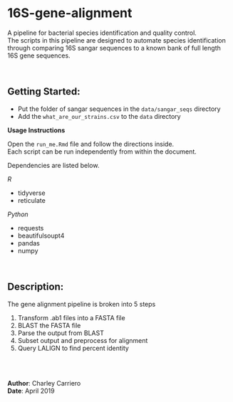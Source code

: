 # 16S-gene-alignment
A pipeline for bacterial species identification and quality control. <br/>
The scripts in this pipeline are designed to automate species identification through comparing 16S sangar sequences to a known bank of full length 16S gene sequences. 


<br/>


## Getting Started:


* Put the folder of sangar sequences in the `data/sangar_seqs` directory 
* Add the `what_are_our_strains.csv` to the `data` directory 



**Usage Instructions**

Open the `run_me.Rmd` file and follow the directions inside. <br/>
Each script can be run independently from within the document. 

Dependencies are listed below.

*R*

* tidyverse
* reticulate

*Python*

* requests
* beautifulsoupt4
* pandas
* numpy

<Br/>

## Description: 


The gene alignment pipeline is broken into 5 steps

1. Transform .ab1 files into a FASTA file
2. BLAST the FASTA file
3. Parse the output from BLAST
4. Subset output and preprocess for alignment
5. Query LALIGN to find percent identity


<br/> 


<br/>

**Author**: Charley Carriero <br/>
**Date**: April 2019

<br/>

